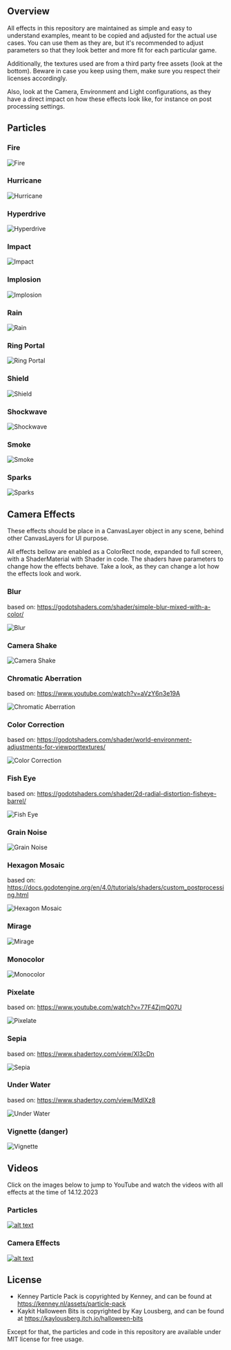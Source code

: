 ## Overview

All effects in this repository are maintained as simple and easy to understand examples, meant to be copied and adjusted for the actual use cases. You can use them as they are, but it's recommended to adjust parameters so that they look better and more fit for each particular game.

Additionally, the textures used are from a third party free assets (look at the bottom). Beware in case you keep using them, make sure you respect their licenses accordingly.

Also, look at the Camera, Environment and Light configurations, as they have a direct impact on how these effects look like, for instance on post processing settings.

## Particles

### Fire

![Fire](./docs/images/particles/fire.png)

### Hurricane

![Hurricane](./docs/images/particles/hurricane.png)

### Hyperdrive

![Hyperdrive](./docs/images/particles/hyperdrive.png)

### Impact

![Impact](./docs/images/particles/impact.png)

### Implosion

![Implosion](./docs/images/particles/implosion.png)

### Rain

![Rain](./docs/images/particles/rain.png)

### Ring Portal

![Ring Portal](./docs/images/particles/ring-portal.png)

### Shield

![Shield](./docs/images/particles/shield.png)

### Shockwave

![Shockwave](./docs/images/particles/shockwave.png)

### Smoke

![Smoke](./docs/images/particles/smoke.png)

### Sparks

![Sparks](./docs/images/particles/sparks.png)

## Camera Effects

These effects should be place in a CanvasLayer object in any scene, behind other CanvasLayers for UI purpose.

All effects bellow are enabled as a ColorRect node, expanded to full screen, with a ShaderMaterial with Shader in code. The shaders have parameters to change how the effects behave. Take a look, as they can change a lot how the effects look and work.

### Blur

based on: https://godotshaders.com/shader/simple-blur-mixed-with-a-color/

![Blur](./docs/images/camera-effects/blur.png)

### Camera Shake

![Camera Shake](./docs/images/camera-effects/camera-shake.png)

### Chromatic Aberration

based on: https://www.youtube.com/watch?v=aVzY6n3e19A

![Chromatic Aberration](./docs/images/camera-effects/chromatic-aberration.png)

### Color Correction

based on: https://godotshaders.com/shader/world-environment-adjustments-for-viewporttextures/

![Color Correction](./docs/images/camera-effects/color-correction.png)

### Fish Eye

based on: https://godotshaders.com/shader/2d-radial-distortion-fisheye-barrel/

![Fish Eye](./docs/images/camera-effects/fish-eye.png)

### Grain Noise

![Grain Noise](./docs/images/camera-effects/grain-noise.png)

### Hexagon Mosaic

based on: https://docs.godotengine.org/en/4.0/tutorials/shaders/custom_postprocessing.html

![Hexagon Mosaic](./docs/images/camera-effects/hexagon-mosaic.png)

### Mirage

![Mirage](./docs/images/camera-effects/mirage.png)

### Monocolor

![Monocolor](./docs/images/camera-effects/monocolor.png)

### Pixelate

based on: https://www.youtube.com/watch?v=77F4ZjmQ07U

![Pixelate](./docs/images/camera-effects/pixelate.png)

### Sepia

based on: https://www.shadertoy.com/view/Xl3cDn

![Sepia](./docs/images/camera-effects/sepia.png)

### Under Water

based on: https://www.shadertoy.com/view/MdlXz8

![Under Water](./docs/images/camera-effects/under-water.png)

### Vignette (danger)

![Vignette](./docs/images/camera-effects/vignette.png)

## Videos

Click on the images below to jump to YouTube and watch the videos with all effects at the time of 14.12.2023

### Particles

[![alt text](https://img.youtube.com/vi/R18r8rhJ32g/0.jpg)](https://www.youtube.com/watch?v=R18r8rhJ32g)

### Camera Effects

[![alt text](https://img.youtube.com/vi/Vq8T-fPVdoA/0.jpg)](https://www.youtube.com/watch?v=Vq8T-fPVdoA)

## License

* Kenney Particle Pack is copyrighted by Kenney, and can be found at https://kenney.nl/assets/particle-pack
* Kaykit Halloween Bits is copyrighted by Kay Lousberg, and can be found at https://kaylousberg.itch.io/halloween-bits

Except for that, the particles and code in this repository are available under MIT license for free usage.
